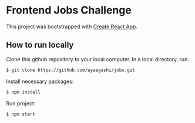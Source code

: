 # Frontend Jobs Challenge

This project was bootstrapped with [Create React App](https://github.com/facebook/create-react-app).

## How to run locally

Clone this github repository to your local computer. In a local directory, run:
```sh
$ git clone https://github.com/ayaegashi/jobs.git
```

Install necessary packages:
```sh
$ npm install
```

Run project:
```sh
$ npm start
```